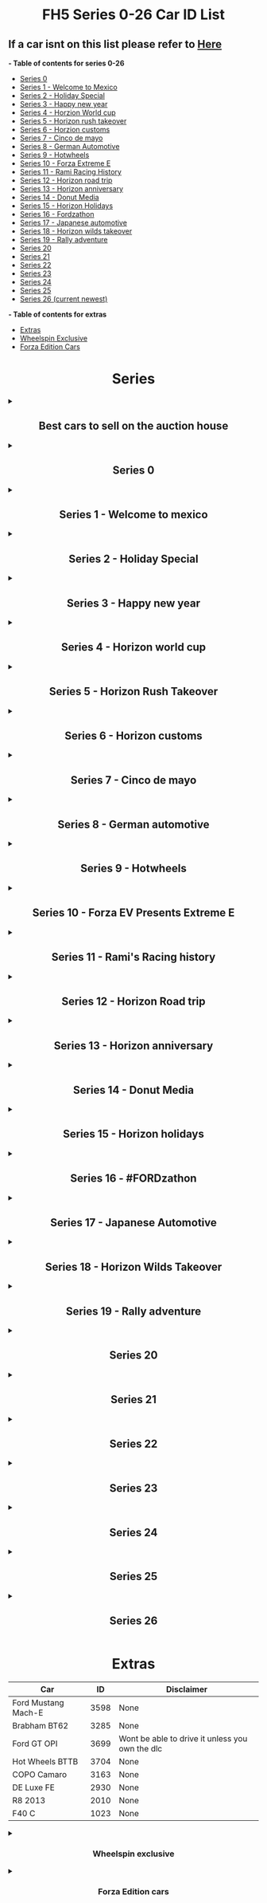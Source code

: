 <h1 align="center"> FH5 Series 0-26 Car ID List</h1>

## If a car isnt on this list please refer to [Here](https://airtable.com/shrSeJLd2KkV1FfDp/tbluQgnbWhDcOZYDB)

**- Table of contents for series 0-26**

* [Series 0](#series-0)
* [Series 1 - Welcome to Mexico](#series-1---welcome-to-mexico)
* [Series 2 - Holiday Special](#series-2---holiday-special)
* [Series 3 - Happy new year](#series-3---happy-new-year)
* [Series 4 - Horzion World cup](#series-4---horizon-world-cup)
* [Series 5 - Horizon rush takeover](#series-5---horizon-rush-takeover)
* [Series 6 - Horzion customs](#series-6---horizon-customs)
* [Series 7 - Cinco de mayo](#series-7---cinco-de-mayo)
* [Series 8 - German Automotive](#series-8---german-automotive)
* [Series 9 - Hotwheels](#series-9---hotwheels)
* [Series 10 - Forza Extreme E](#series-10---forza-ev-presents-extreme-e)
* [Series 11 - Rami Racing History](#series-11---ramis-racing-history)
* [Series 12 - Horizon road trip](#series-12---horizon-road-trip)
* [Series 13 - Horizon anniversary](#series-13---horizon-anniversary)
* [Series 14 - Donut Media](#series-14---donut-media)
* [Series 15 - Horizon Holidays](#series-15---horizon-holidays)
* [Series 16 - Fordzathon](#series-16---fordzathon)
* [Series 17 - Japanese automotive](#series-17---japanese-automotive)
* [Series 18 - Horizon wilds takeover](#series-18---horizon-wilds-takeover)
* [Series 19 - Rally adventure](#series-19---rally-adventure)
* [Series 20](#series-20)
* [Series 21](#series-21)
* [Series 22](#series-22)
* [Series 23](#series-23)
* [Series 24](#series-24)
* [Series 25](#series-25)
* [Series 26 (current newest)](#series-26)

**- Table of contents for extras**

* [Extras](#extras)
* [Wheelspin Exclusive](#Wheelspin-exclusive)
* [Forza Edition Cars](#forza-edition-cars)


<h1 align="center"> Series</h1>

<details>
<summary><h2 align="center">Best cars to sell on the auction house</h2></summary>

| CAR                               | ID   |
|-----------------------------------|------|
| Ferrari 599XX                     | 1171 |
| Koenigsegg Agera                  | 1397 |
| Hoonigan Gymkhana 10 Hoonicorn V2 | 3006 |
| Italdesign Zerouno                | 3194 |
| BMW M4 Competition Coupe          | 3645 |
| Lamborghini Huracan STO           | 3672 |

</details>



<details>
<summary><h2 align="center">Series 0</h2></summary>

| Car                    | ID   |
|------------------------|------|
| Honda NSX-R GT         | 569  |
| Honda Civic Coupe 2016 | 3069 |

</details>



<details>
<summary><h2 align="center">Series 1 - Welcome to mexico</h2></summary>

| Car                               | ID   |
|-----------------------------------|------|
| DeLorean DMC-12                   | 1270 |
| Hoonigan Gymkhana 10 Hoonicorn V2 | 3006 |
| Italdesign Zerouno                | 3194 |
| Raesr Tachyon Speed               | 3196 |

</details>



<details>
<summary><h2 align="center">Series 2 - Holiday Special</h2></summary>

| Car                                 | ID   |
|-------------------------------------|------|
| Lamborghini Aventador SVJ           | 3289 |
| Mercedes AMG E63 S                  | 3250 |
| Maserati 8CTF                       | 2068 |
| Ferrari 599 GTO                     | 1319 |
| Lamborghini Gallardo Spyder LP570-4 | 1601 |
| Peel Trident                        | 3005 |
| Peel P50 (Secret Santa)             | 2987 |
| Ferrari 575M Mararello              | 257  |

</details>



<details>
<summary><h2 align="center">Series 3 - Happy new year</h2></summary>

| Car                            | ID   |
|--------------------------------|------|
| Zenvo ST1                      | 2474 |
| Toyota Celica Sport            | 295  |
| Donkervoort GTO                | 2105 |
| Toyota Land Cruser Arctic AT37 | 2743 |
| Toyota 4Runner TRD Pro AT38    | 3373 |
| Jaguar XKR-S GT                | 2235 |
| Vauxhall Lotus Carlton         | 291  |

</details>



<details>
<summary><h2 align="center">Series 4 - Horizon world cup</h2></summary>

| Car                 | ID   |
|---------------------|------|
| Nio EP9             | 3366 |
| Wuling Sunshine     | 3548 |
| Porsche 911 GT3 RS4 | 2297 |
| MG MG3              | 2173 |

</details>



<details>
<summary><h2 align="center">Series 5 - Horizon Rush Takeover</h2></summary>

| Car               | ID   |
|-------------------|------|
| Mini Cooper S FE  | 2699 |
| KTM X-Bow GT4     | 3035 |
| Noble M600        | 1253 |
| Nissan GT-R Nismo | 3622 |

</details>



<details>
<summary><h2 align="center">Series 6 - Horizon customs</h2></summary>

| Car                 | ID   |
|---------------------|------|
| Ascari KZ1R         | 1451 |
| McLaren 765LT       | 3482 |
| ATS GT              | 3195 |
| McLaren 650S Spider | 3087 |

</details>



<details>
<summary><h2 align="center">Series 7 - Cinco de mayo</h2></summary>

| Car                   | ID   |
|-----------------------|------|
| Ferrari SF90 Stradale | 3595 |
| Ferrari 250 GT        | 1578 |
| Ferrari California T  | 2194 |
| Ferrari 512 TR        | 255  |
| Ferrari F8 Tributo    | 3367 |

</details>



<details>
<summary><h2 align="center">Series 8 - German automotive</h2></summary>

| Car                 | ID   |
|---------------------|------|
| Porsche 959         | 269  |
| Porsche 911 GT3 '21 | 3667 |
| Merc-AMG GT S       | 2242 |
| Audi RS 4 Avant '18 | 3318 |
| M3 GTS              | 1598 |

</details>



<details>
<summary><h2 align="center">Series 9 - Hotwheels</h2></summary>

| Car                     | ID   |
|-------------------------|------|
| Lamborghini Aventador J | 1583 |
| Plymouth Barracuda      | 281  |
| Dodge Coronet Super Bee | 1352 |

</details>



<details>
<summary><h2 align="center">Series 10 - Forza EV Presents Extreme E</h2></summary>

| Car                              | ID   |
|----------------------------------|------|
| 58 Extreme E                     | 3727 |
| 42 Extreme E                     | 3711 |
| 44 Extreme E                     | 3712 |
| 23 Extreme E                     | 3710 |
| 5  Extreme E                     | 3713 |
| 55 Extreme E                     | 3714 |
| 22 Extreme E                     | 3709 |
| 6  Extreme E                     | 3715 |
| 125 Extreme E                    | 3708 |
| Porsche 23 917                   | 2869 |
| Porsche Guntherwerks             | 3160 |
| Porsche Emory 356 C              | 3150 |
| Porsche 911 Reimagined by Singer | 3248 |

</details>



<details>
<summary><h2 align="center">Series 11 - Rami's Racing history</h2></summary>

| Car                      | ID   |
|--------------------------|------|
| BMW M4 Competition Coupe | 3645 |
| Porsche 550A Spyder      | 1281 |
| HDT Commodore Group A    | 2584 |
| Subary Legacy RS         | 1382 |
| Xpeng P7                 | 3547 |

</details>



<details>
<summary><h2 align="center">Series 12 - Horizon Road trip</h2></summary>

| Car                  | ID   |
|----------------------|------|
| Audi RS E-Tron GT    | 3359 |
| Bentley Turbo R      | 3172 |
| Audi RS 7 Sportsback | 3584 |
| Link & Co 21         | 3677 |
| Nissan Sentra Nismo  | 2874 |

</details>



<details>
<summary><h2 align="center">Series 13 - Horizon anniversary</h2></summary>

| Car                   | ID   |
|-----------------------|------|
| Ferrari 599XX         | 1171 |
| Koenigsegg Agera 2011 | 1397 |
| Eagle Speedster       | 2908 |
| Aston Martin One-77   | 1181 |

</details>



<details>
<summary><h2 align="center">Series 14 - Donut Media</h2></summary>

| Car                       | ID   |
|---------------------------|------|
| Lynk & Co 20              | 3552 |
| Morris Traveller          | 3142 |
| Ford Super Deluxe Wagon   | 2504 |
| Morris Series II Traveler | 3116 |

</details>



<details>
<summary><h2 align="center">Series 15 - Horizon holidays</h2></summary>

| Car                                      | ID   |
|------------------------------------------|------|
| AMC Javelin                              | 1267 |
| Plymouth Fury                            | 2216 |
| Cadillac XTS Limousine                   | 2128 |
| AMC Rebel                                | 1572 |
| Lamborghini Sian Roadster (Secret Santa) | 3608 |

</details>



<details>
<summary><h2 align="center">Series 16 - #FORDzathon</h2></summary>

| Car                          | ID   |
|------------------------------|------|
| MG #20 MG6 Xpower            | 3537 |
| MG MG6 Xpower                | 3689 |
| Renault Clio R.S. 2010       | 1264 |
| Renault Megane RS 250 2010   | 1204 |
| Renault Clio R.S. 16 Concept | 3182 |

</details>



<details>
<summary><h2 align="center">Series 17 - Japanese Automotive</h2></summary>

| Car                    | ID   |
|------------------------|------|
| Nissan Z 2023          | 3620 |
| Toyota MR2 GT          | 398  |
| Toyota Sport 800       | 2469 |
| Mitsubishi Galant VR-4 | 1381 |

</details>



<details>
<summary><h2 align="center">Series 18 - Horizon Wilds Takeover</h2></summary>

| Car                 | ID   |
|---------------------|------|
| Nissan Safari Turbo | 2822 |
| Subaru Brat         | 2140 |
| Sierra 700          | 3665 |
| Audi S1             | 1478 |
| Gymkhana 9 RX       | 2648 |
| Honda Ridgeline     | 2745 |
| Polaris             | 3687 |

</details>



<details>
<summary><h2 align="center">Series 19 - Rally adventure</h2></summary>

| Car                           | ID   |
|-------------------------------|------|
| Alumicraft Trick Truck        | 3693 |
| Alumacraft Class 1 Buddy      | 3549 |
| Casey Currie Trophy Jeep      | 3603 |
| Hoonigan Scumbug              | 3553 |
| Jimco Hammerhead              | 3604 |
| Jumco Trophy Truck            | 3605 |
| Polaris Pro XP Factory Racing | 3686 |
| RJ Anderson Pro Truck         | 3662 |
| Ford F-150 Lightning          | 3692 |
| Ford Focus RS                 | 3670 |
| Cadillac CT5                  | 3720 |
| Cadillac CT4                  | 3719 |
| Rimac Nevera                  | 3625 |
| Lexus LC 500                  | 3520 |

</details>



<details>
<summary><h2 align="center">Series 20</h2></summary>

| Car                     | ID   |
|-------------------------|------|
| Lamborghini Huracan STO | 3672 |
| Porsche Mission R       | 3698 |
| Porsche #70 935         | 3214 |
| Audi RS6 Avant          | 3583 |

</details>



<details> 
<summary><h2 align="center">Series 21</h2></summary>

| Car                    | ID   |
|------------------------|------|
| Cupra Formentor V25    | 3746 |
| Cupra Tavascan concept | 3747 |
| Derbeti F-250          | 3439 |
| Ford F-150 XLT         | 3597 |
| Chevy K10              | 3590 |
| GMC Hummer             | 3722 |

</details>

<details> 
<summary><h2 align="center">Series 22</h2></summary>

| Car                         | ID   |
|-----------------------------|------|
| Nissan Z Formula Drift #64  | 3744 |
| AMG GT Black Series         | 3616 |
| GMC Syclone                 | 1294 |
| GMC Typhoon                 | 1394 |
| SL65 Black Series           | 1090 |
| Nissan low car              | 3743 |
| Nissan high car             | 3742 |
| Nissan 240SX FD Donut Media | 3741 |
| Ford Supervan 3 Donut Media | 9007 |
| Barbie GMC                  | 3809 |
| Barbie Corvette             | 3808 |

</details>


<details> 
<summary><h2 align="center">Series 23</h2></summary>

| CAR             | ID   |
|-----------------|------|
| Deberti Mustang | 3085 |
| XB falcon       | 1278 |
| Henessey Chevy  | 3284 |
| HW firebird     | 3706 |
| Firebird        | 1005 |
| Toyota GR86     | 3761 |

</details>

<details> 
<summary><h2 align="center">Series 24</h2></summary>

| Car                             	| ID   	|
|---------------------------------	|------	|
| 1980 Abarth 131                 	| 1124 	|
| 2016 Abarth 659                 	| 2489 	|
| 2017 Abarth 124                 	| 2740 	|
| 1992 Alfa Romeo 155 Q4          	| 1393 	|
| 2007 Alfa Romeo 8C Competizione 	| 1032 	|
| 2014 Alfa Romeo 4C              	| 2038 	|
| 1982 Lancia 037                 	| 1295 	|
| 1986 Lancia Delta S4            	| 1661 	|

**DLC Required cars:**

| Car                                                     	| ID   	|
|---------------------------------------------------------	|------	|
| 2020 Ferrari Roma                                       	| 3594 	|
| 2022 Ferrari 296 GTB                                    	| 3724 	|
| 2019 Italdesign Davinci Concept                         	| 3320 	|
| 2018 Lamborghini #63 Squadra Corse Huracàn Super Trofeo 	| 3239 	|
| 2020 Lamborghini SC20                                   	| 3673 	|
| 2020 Lamborghini Essenza SCV12                          	| 3606 	|
| 2022 Lamborghini Huracàn Tecnica                        	| 3753 	|

</details>

<details> 
<summary><h2 align="center">Series 25</h2></summary>

| Car                    | Id   |
|------------------------|------|
| 1996 BMW 850CSi        | 1493 |
| 2021 BMW M3            | 3644 |
| 2022 BMW i4            | 3734 |
| 2022 BMW iX            | 3737 |
| 2022 Rivian R1S        | 3658 |
| 2022 Rivian R1T        | 3657 |
| 2023 BMW M2            | 3763 |
| 2024 Chevrolette E-Ray | 3771 |

</details>

<details> 
<summary><h2 align="center">Series 26</h2></summary>

| Car                    | Id   |
|------------------------|------|
| 2010 Nissan Tsuru      | 3810 |
| 2023 Meyers Manx 2.0   | 3795 |
| 2022 Ford Bronco Raptor| 3736 |
| 1951 Porsche #46       | 3111 |
| 2022 Volkswagen Golf R | 3533 |
| 2022 Porsche 718       | 3760 |
| 2020 KTM X-Bow GT2     | 3492 |
| 2019 Elemental RP1     | 3334 |

</details>

<h1 align="center"> Extras</h1>

| Car                         | ID   | Disclaimer                                      |
|-----------------------------|------|-------------------------------------------------|
| Ford Mustang Mach-E         | 3598 | None                                            |
| Brabham BT62                | 3285 | None                                            |
| Ford GT OPI                 | 3699 | Wont be able to drive it unless you own the dlc |
| Hot Wheels BTTB             | 3704 | None                                            |
| COPO Camaro                 | 3163 | None                                            |
| DE Luxe FE                  | 2930 | None                                            |
| R8 2013                     | 2010 | None                                            |
| F40 C                       | 1023 | None                                            |


<details>
<summary><h3 align="center">Wheelspin exclusive</h3></summary>

| Car                                                   | ID   |
|-------------------------------------------------------|------|
| Alpine 2017 A110                                      | 2973 |
| Audi 2013 R8 Coupe V10 Plus 5.2 Fsi Quattro           | 2010 |
| Bmw 2015 X6 M                                         | 2431 |
| Chevrolet 1970 Corvette ZR-1                          | 315  |
| Ferrari 1967 #24 Ferrari Spa 330 P4                   | 2793 |
| Ferrari 1969 Dino 246 GT                              | 326  |
| Ferrari 2013 458 Speciale                             | 2184 |
| Ford 1981 Fiesta XR2                                  | 2158 |
| Ford 2005 GT                                          | 348  |
| Ford 2017 N0.14 Rahal Letterman Lanigan Racing Fiesta | 2937 |
| Ford 2019 Ranger Raptor                               | 3174 |
| Hot Wheels 1969 Twin Mill                             | 2750 |
| Hot Wheels Ford F-5 Dually Custom Hot Rod             | 3252 |
| Hot Wheels Nash Metropolitan Custom                   | 3407 |
| Hot Wheels Ford Mustang                               | 2576 |
| Hot Wheels Rip Rod                                    | 2751 |
| Hotwheels 2Jetz                                       | 3405 |
| Hyundai 2019 Veloster N                               | 2872 |
| Jaguar 1993 XJ220                                     | 489  |
| Jaguar 2015 F-Type R Coupe                            | 2162 |
| Koenigsegg 2008 CCGT                                  | 1007 |
| Lamborghini 2010 Murcielago LP 670-4 SV               | 1173 |
| Mclaren 1993 F1                                       | 1314 |
| Mercedes-Amg 2018 E 63 S                              | 3250 |
| Meyers Manx                                           | 2416 |
| Mini 2013 X-Raid All4 Racing Countryman               | 2148 |
| Pagani 2016 Huayra BC                                 | 2647 |
| Porche 2018 Macan LPR Rally Raid                      | 3187 |
| Radical 2015 RXC Turbo                                | 2486 |
| Saleen 2004 S7                                        | 432  |
| Subaru 1998 Impreza 22B-STI Version                   | 363  |
| Toyota 1985 Sprinter Trueno Gt Apex                   | 455  |

</details>


<details> 
<summary><h3 align="center">Forza Edition cars</h3></summary>
  
| Car                                            | ID   |
|------------------------------------------------|------|
| BMW X5 M                                       | 3556 |
| Dodge Charger R/T                              | 3561 |
| Chevrolet 1953 Corvette                        | 3559 |
| Exomotive 2018 Exocet Off-Road                 | 3562 |
| Ford Racing Puma                               | 3564 |
| Lamborghini 2011 Sesto Elemento                | 2941 |
| Maserati Gran Turismo S                        | 3568 |
| Mercedes-Benz 1998 Amg Clk Gtr                 | 2948 |
| Mercedes-Benz 2015 #24 Tankpool24 Racing Truck | 2947 |
| Meyers 1971 Manx                               | 3570 |
| Morris 1953 Minor 1000                         | 2964 |
| Nissan 2003 Fairlady Z                         | 2951 |
| Pagani 2016 Huyara BC                          | 3572 |
| Pontiac 1987 Firebird Trans Am Gta             | 3573 |
| Porsche 911 GT3 RS                             | 3574 |
| Volkswagen Beetle                              | 3577 |

</details>
